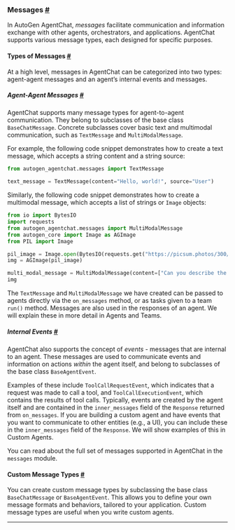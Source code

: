 ### Messages [#](https://microsoft.github.io/autogen/docs/reference/agentchat/messages#messages)
In AutoGen AgentChat, *messages* facilitate communication and information exchange with other agents, orchestrators, and applications. AgentChat supports various message types, each designed for specific purposes.

#### Types of Messages [#](https://microsoft.github.io/autogen/docs/reference/agentchat/messages#types-of-messages)
At a high level, messages in AgentChat can be categorized into two types: agent-agent messages and an agent’s internal events and messages.

##### Agent-Agent Messages [#](https://microsoft.github.io/autogen/docs/reference/agentchat/messages#agent-agent-messages)
AgentChat supports many message types for agent-to-agent communication. They belong to subclasses of the base class `BaseChatMessage`. Concrete subclasses cover basic text and multimodal communication, such as `TextMessage` and `MultiModalMessage`.

For example, the following code snippet demonstrates how to create a text message, which accepts a string content and a string source:

```python
from autogen_agentchat.messages import TextMessage

text_message = TextMessage(content="Hello, world!", source="User")
```


Similarly, the following code snippet demonstrates how to create a multimodal message, which accepts a list of strings or `Image` objects:

```python
from io import BytesIO
import requests
from autogen_agentchat.messages import MultiModalMessage
from autogen_core import Image as AGImage
from PIL import Image

pil_image = Image.open(BytesIO(requests.get("https://picsum.photos/300/200").content))
img = AGImage(pil_image)

multi_modal_message = MultiModalMessage(content=["Can you describe the content of this image?", img], source="User")
img
```


The `TextMessage` and `MultiModalMessage` we have created can be passed to agents directly via the `on_messages` method, or as tasks given to a team `run()` method. Messages are also used in the responses of an agent. We will explain these in more detail in Agents and Teams.

##### Internal Events [#](https://microsoft.github.io/autogen/docs/reference/agentchat/messages#internal-events)
AgentChat also supports the concept of *events* - messages that are internal to an agent. These messages are used to communicate events and information on actions *within* the agent itself, and belong to subclasses of the base class `BaseAgentEvent`.

Examples of these include `ToolCallRequestEvent`, which indicates that a request was made to call a tool, and `ToolCallExecutionEvent`, which contains the results of tool calls.
Typically, events are created by the agent itself and are contained in the `inner_messages` field of the `Response` returned from `on_messages`. If you are building a custom agent and have events that you want to communicate to other entities (e.g., a UI), you can include these in the `inner_messages` field of the `Response`. We will show examples of this in Custom Agents.

You can read about the full set of messages supported in AgentChat in the `messages` module.

#### Custom Message Types [#](https://microsoft.github.io/autogen/docs/reference/agentchat/messages#custom-message-types)
You can create custom message types by subclassing the base class `BaseChatMessage` or `BaseAgentEvent`. This allows you to define your own message formats and behaviors, tailored to your application. Custom message types are useful when you write custom agents.

---